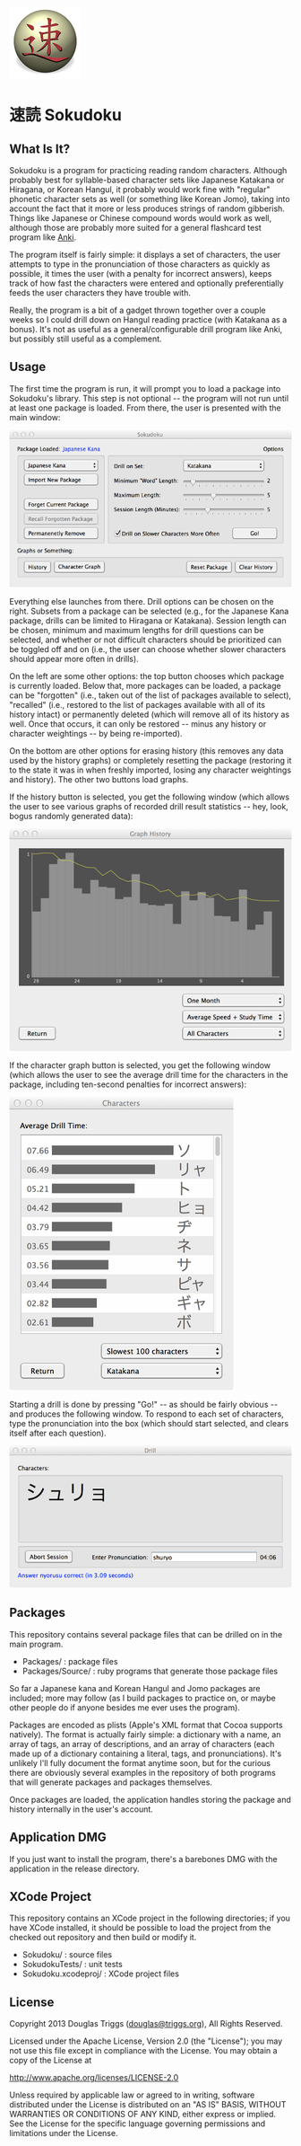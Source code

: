 ![alt logo](Assets/Icon128.png)
# 速読 Sokudoku

## What Is It?

Sokudoku is a program for practicing reading random characters.
Although probably best for syllable-based character sets like Japanese
Katakana or Hiragana, or Korean Hangul, it probably would work fine
with "regular" phonetic character sets as well (or something like
Korean Jomo), taking into account the fact that it more or less
produces strings of random gibberish.  Things like Japanese or Chinese
compound words would work as well, although those are probably more
suited for a general flashcard test program like
[Anki](http://ankisrs.net/).

The program itself is fairly simple: it displays a set of characters,
the user attempts to type in the pronunciation of those characters as
quickly as possible, it times the user (with a penalty for incorrect
answers), keeps track of how fast the characters were entered and
optionally preferentially feeds the user characters they have trouble
with.

Really, the program is a bit of a gadget thrown together over a couple
weeks so I could drill down on Hangul reading practice (with Katakana
as a bonus).  It's not as useful as a general/configurable
drill program like Anki, but possibly still useful as a complement.

## Usage

The first time the program is run, it will prompt you to load a
package into Sokudoku's library.  This step is not optional -- the
program will not run until at least one package is loaded.  From
there, the user is presented with the main window:

![alt main window](Assets/mainwindow.png)

Everything else launches from there.  Drill options can be chosen on
the right.  Subsets from a package can be selected (e.g., for the
Japanese Kana package, drills can be limited to Hiragana or Katakana).
Session length can be chosen, minimum and maximum lengths for drill
questions can be selected, and whether or not difficult characters
should be prioritized can be toggled off and on (i.e., the user can
choose whether slower characters should appear more often in drills).

On the left are some other options: the top button chooses which
package is currently loaded.  Below that, more packages can be loaded,
a package can be "forgotten" (i.e., taken out of the list of packages
available to select), "recalled" (i.e., restored to the list of
packages available with all of its history intact) or permanently
deleted (which will remove all of its history as well.  Once that
occurs, it can only be restored -- minus any history or character
weightings -- by being re-imported).

On the bottom are other options for erasing history (this removes any
data used by the history graphs) or completely resetting the package
(restoring it to the state it was in when freshly imported, losing any
character weightings and history).  The other two buttons load graphs.

If the history button is selected, you get the following window (which
allows the user to see various graphs of recorded drill result
statistics -- hey, look, bogus randomly generated data):

![alt character window](Assets/graphwindow.png)

If the character graph button is selected, you get the following
window (which allows the user to see the average drill time for the
characters in the package, including ten-second penalties for
incorrect answers):

![alt character window](Assets/characterwindow.png)

Starting a drill is done by pressing "Go!" -- as should be fairly
obvious -- and produces the following window.  To respond to each
set of characters, type the pronunciation into the box (which should
start selected, and clears itself after each question).

![alt drill window](Assets/drillwindow.png)

## Packages

This repository contains several package files that can be drilled on
in the main program.

- Packages/ : package files
- Packages/Source/ : ruby programs that generate those package files

So far a Japanese kana and Korean Hangul and Jomo packages are
included; more may follow (as I build packages to practice on, or
maybe other people do if anyone besides me ever uses the program).

Packages are encoded as plists (Apple's XML format that Cocoa supports
natively).  The format is actually fairly simple: a dictionary with a
name, an array of tags, an array of descriptions, and an array of
characters (each made up of a dictionary containing a literal, tags,
and pronunciations).  It's unlikely I'll fully document the format
anytime soon, but for the curious there are obviously several examples
in the repository of both programs that will generate packages and
packages themselves.

Once packages are loaded, the application handles storing the package
and history internally in the user's account.

## Application DMG

If you just want to install the program, there's a barebones DMG with
the application in the release directory.

## XCode Project

This repository contains an XCode project in the following
directories; if you have XCode installed, it should be possible to
load the project from the checked out repository and then build or
modify it.

- Sokudoku/ : source files
- SokudokuTests/ : unit tests
- Sokudoku.xcodeproj/ : XCode project files

## License

Copyright 2013 Douglas Triggs (douglas@triggs.org), All Rights Reserved.

Licensed under the Apache License, Version 2.0 (the "License"); you
may not use this file except in compliance with the License. You may
obtain a copy of the License at

http://www.apache.org/licenses/LICENSE-2.0

Unless required by applicable law or agreed to in writing, software
distributed under the License is distributed on an "AS IS" BASIS,
WITHOUT WARRANTIES OR CONDITIONS OF ANY KIND, either express or
implied. See the License for the specific language governing
permissions and limitations under the License.
